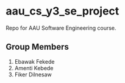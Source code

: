 # aau_cs_y3_se_project
Repo for AAU Software Engineering course.

Group Members
---
1. Ebawak Fekede 
2. Amenti Kebede
3. Fiker Dilnesaw
